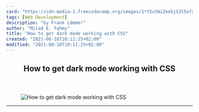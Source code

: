 ```yaml
---
card: "https://cdn-media-1.freecodecamp.org/images/1*Y2utWiZeebjS3t5ofXLZPA.jpeg"
tags: [Web Development]
description: "by Frank Lämmer"
author: "Milad E. Fahmy"
title: "How to get dark mode working with CSS"
created: "2021-08-16T10:11:25+02:00"
modified: "2021-08-16T10:11:25+02:00"
---
```

<div class="site-wrapper">
<main id="site-main" class="site-main outer">
<div class="inner">
<article class="post-full post tag-web-development tag-web-design tag-css tag-accessibility tag-tech ">
<header class="post-full-header">
<h1 class="post-full-title">How to get dark mode working with CSS</h1>
</header>
<figure class="post-full-image">
<picture>
<source media="(max-width: 700px)" sizes="1px" srcset="data:image/gif;base64,R0lGODlhAQABAIAAAAAAAP///yH5BAEAAAAALAAAAAABAAEAAAIBRAA7 1w">
<source media="(min-width: 701px)" sizes="(max-width: 800px) 400px,
(max-width: 1170px) 700px,
1400px" srcset="https://cdn-media-1.freecodecamp.org/images/1*Y2utWiZeebjS3t5ofXLZPA.jpeg 300w,
https://cdn-media-1.freecodecamp.org/images/1*Y2utWiZeebjS3t5ofXLZPA.jpeg 600w,
https://cdn-media-1.freecodecamp.org/images/1*Y2utWiZeebjS3t5ofXLZPA.jpeg 1000w,
https://cdn-media-1.freecodecamp.org/images/1*Y2utWiZeebjS3t5ofXLZPA.jpeg 2000w">
<img onerror="this.style.display='none'" src="https://cdn-media-1.freecodecamp.org/images/1*Y2utWiZeebjS3t5ofXLZPA.jpeg" alt="How to get dark mode working with CSS">
</picture>
</figure>
<section class="post-full-content">
<div class="post-content medium-migrated-article">
</div>
<hr>
</section>
</article>
</div>
</main>
</div>
<!-- Google Tag Manager (noscript) -->
<!-- End Google Tag Manager (noscript) -->
